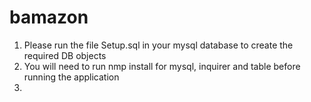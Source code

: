 # bamazon

1. Please run the file Setup.sql in your mysql database to create the required DB objects
2. You will need to run nmp install for mysql, inquirer and table before running the application
3. 